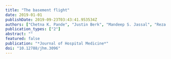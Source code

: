 ```yaml
---
title: "The basement flight"
date: 2019-01-01
publishDate: 2019-09-23T03:43:41.953534Z
authors: ["Chetna K. Pande", "Justin Berk", "Mandeep S. Jassal", "Reza Manesh", "Andrew P.J. Olson"]
publication_types: ["2"]
abstract: ""
featured: false
publication: "*Journal of Hospital Medicine*"
doi: "10.12788/jhm.3096"
---
```


